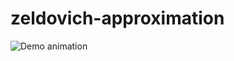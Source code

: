 # zeldovich-approximation
![Demo animation](https://github.com/rsujatha/zeldovich-approx/blob/main/zeldovich100.gif)
